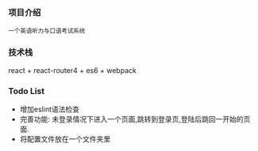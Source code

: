 
### 项目介绍
    一个英语听力与口语考试系统

### 技术栈
react + react-router4 + es6 + webpack

### Todo List

* 增加eslint语法检查
* 完善功能: 未登录情况下进入一个页面,跳转到登录页,登陆后跳回一开始的页面.
* 将配置文件放在一个文件夹里